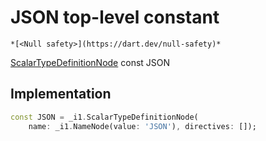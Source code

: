 


# JSON top-level constant






    *[<Null safety>](https://dart.dev/null-safety)*


[ScalarTypeDefinitionNode](https://pub.dev/documentation/gql/0.13.0/ast/ScalarTypeDefinitionNode-class.html) const JSON
  







## Implementation

```dart
const JSON = _i1.ScalarTypeDefinitionNode(
    name: _i1.NameNode(value: 'JSON'), directives: []);
```








